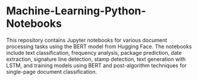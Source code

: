 # Machine-Learning-Python-Notebooks
This repository contains Jupyter notebooks for various document processing tasks using the BERT model from Hugging Face. The notebooks include text classification, frequency analysis, package prediction, date extraction, signature line detection, stamp detection, text generation with LSTM, and training models using BERT and post-algorithm techniques for single-page document classification.
